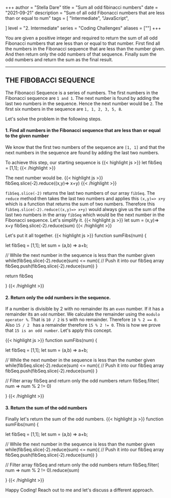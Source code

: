 +++
author = "Stella Dare"
title = "Sum all odd fibinacci numbers"
date = "2021-09-21"
description = "Sum of all odd Fibonacci numbers that are less than or equal to num"
tags = [
    "Intermediate",
    "JavaScript",
    
]
level = "2. Intermediate"
series = "Coding Challenges"
aliases = [""]
+++

You are given a positive integer and required to return the sum of all odd Fibonacci numbers that are less than or equal to that number. First find all the numbers in the Fibonacci sequence that are less than the number given. And then return only the odd numbers of that sequence. Finally sum the odd numbers and return the sum as the final result.

<!--more-->

---
## THE FIBOBACCI SEQUENCE
The Fibonacci Sequence is a series of numbers. The first numbers in the Fibonacci sequence are `1 and 1`. The next number is found by adding the last two numbers in the sequence. Hence the next number would be `2`. The first six numbers in the sequence are `1, 1, 2, 3, 5, 8`.

Let's solve the problem in the following steps.

#### 1. Find all numbers in the Fibonacci sequence that are less than or equal to the given number
We know that the first two numbers of the sequence are `[1, 1]` and that the next numbers in the sequence are found by adding the last two numbers.

To achieve this step, our starting sequence is
{{< highlight js >}}
let fibSeq = [1,1]; 
{{< /highlight >}}

The next number would be. 
{{< highlight js >}}
fibSeq.slice(-2).reduce((x,y)=> x+y) 
{{< /highlight >}}

`fibSeq.slice(-2)` returns the last two numbers of our array `fibSeq`. The `reduce` method then takes the last two numbers and applies this `(x,y)=> x+y` which is a function that returns the sum of two numbers. Therefore this `fibSeq.slice(-2).reduce((x,y)=> x+y)` would always give us the sum of the last two numbers in the array `fibSeq` which would be the next number in the Fibonacci sequence. Let's simplify it.
{{< highlight js >}}
let sum = (x,y)=> x+y
fibSeq.slice(-2).reduce(sum) 
{{< /highlight >}}

Let's put it all together.
{{< highlight js >}}
function sumFibs(num) {

let fibSeq = [1,1];
let sum = (a,b) => a+b;

// While the next number in the sequence is less than the number given
while(fibSeq.slice(-2).reduce(sum) <= num){
  // Push it into our fibSeq array
  fibSeq.push(fibSeq.slice(-2).reduce(sum))
}

return fibSeq

}
{{< /highlight >}}

#### 2. Return only the odd numbers in the sequence.
If a number is divisible by 2 with no remainder its an `even` number. If it has a remainder its an `odd` number. We calculate the remainder using the `modulo operator %`. That is `10 / 2` is `5` with no remainder. Therefore `10 % 2 == 0`. Also `15 / 2 ` has a remainder therefore `15 % 2 != 0`. This is how we prove that `15 is an odd number`. Let's apply this concept. 

{{< highlight js >}}
function sumFibs(num) {

let fibSeq = [1,1];
let sum = (a,b) => a+b;

// While the next number in the sequence is less than the number given
while(fibSeq.slice(-2).reduce(sum) <= num){
  // Push it into our fibSeq array
  fibSeq.push(fibSeq.slice(-2).reduce(sum))
}

// Filter array fibSeq and return only the odd numbers
return fibSeq.filter( num => num % 2 != 0)

}
{{< /highlight >}}

#### 3. Return the sum of the odd numbers
Finally let's return the sum of the odd numbers.
{{< highlight js >}}
function sumFibs(num) {

let fibSeq = [1,1];
let sum = (a,b) => a+b;

// While the next number in the sequence is less than the number given
while(fibSeq.slice(-2).reduce(sum) <= num){
  // Push it into our fibSeq array
  fibSeq.push(fibSeq.slice(-2).reduce(sum))
}

// Filter array fibSeq and return only the odd numbers
return fibSeq.filter( num => num % 2 != 0).reduce(sum)

}
{{< /highlight >}}

Happy Coding! Reach out to me and let's discuss a different approach.